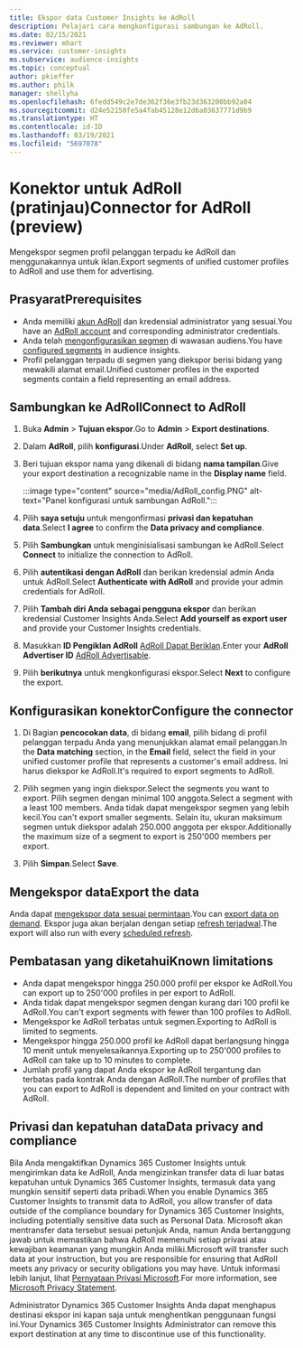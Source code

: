 ```yaml
---
title: Ekspor data Customer Insights ke AdRoll
description: Pelajari cara mengkonfigurasi sambungan ke AdRoll.
ms.date: 02/15/2021
ms.reviewer: mhart
ms.service: customer-insights
ms.subservice: audience-insights
ms.topic: conceptual
author: pkieffer
ms.author: philk
manager: shellyha
ms.openlocfilehash: 6fedd549c2e7de362f36e3fb23d363200bb92a04
ms.sourcegitcommit: d24e52150fe5a4fab45128e12d6a03637771d9b9
ms.translationtype: HT
ms.contentlocale: id-ID
ms.lasthandoff: 03/19/2021
ms.locfileid: "5697078"
---
```

# <a name="connector-for-adroll-preview"></a><span data-ttu-id="e8ee8-103">Konektor untuk AdRoll (pratinjau)</span><span class="sxs-lookup"><span data-stu-id="e8ee8-103">Connector for AdRoll (preview)</span></span>

<span data-ttu-id="e8ee8-104">Mengekspor segmen profil pelanggan terpadu ke AdRoll dan menggunakannya untuk iklan.</span><span class="sxs-lookup"><span data-stu-id="e8ee8-104">Export segments of unified customer profiles to AdRoll and use them for advertising.</span></span> 

## <a name="prerequisites"></a><span data-ttu-id="e8ee8-105">Prasyarat</span><span class="sxs-lookup"><span data-stu-id="e8ee8-105">Prerequisites</span></span>

-   <span data-ttu-id="e8ee8-106">Anda memiliki [akun AdRoll](https://www.adroll.com/) dan kredensial administrator yang sesuai.</span><span class="sxs-lookup"><span data-stu-id="e8ee8-106">You have an [AdRoll account](https://www.adroll.com/) and corresponding administrator credentials.</span></span>
-   <span data-ttu-id="e8ee8-107">Anda telah [mengonfigurasikan segmen](segments.md) di wawasan audiens.</span><span class="sxs-lookup"><span data-stu-id="e8ee8-107">You have [configured segments](segments.md) in audience insights.</span></span>
-   <span data-ttu-id="e8ee8-108">Profil pelanggan terpadu di segmen yang diekspor berisi bidang yang mewakili alamat email.</span><span class="sxs-lookup"><span data-stu-id="e8ee8-108">Unified customer profiles in the exported segments contain a field representing an email address.</span></span>

## <a name="connect-to-adroll"></a><span data-ttu-id="e8ee8-109">Sambungkan ke AdRoll</span><span class="sxs-lookup"><span data-stu-id="e8ee8-109">Connect to AdRoll</span></span>

1. <span data-ttu-id="e8ee8-110">Buka **Admin** > **Tujuan ekspor**.</span><span class="sxs-lookup"><span data-stu-id="e8ee8-110">Go to **Admin** > **Export destinations**.</span></span>

1. <span data-ttu-id="e8ee8-111">Dalam **AdRoll**, pilih **konfigurasi**.</span><span class="sxs-lookup"><span data-stu-id="e8ee8-111">Under **AdRoll**, select **Set up**.</span></span>

1. <span data-ttu-id="e8ee8-112">Beri tujuan ekspor nama yang dikenali di bidang **nama tampilan**.</span><span class="sxs-lookup"><span data-stu-id="e8ee8-112">Give your export destination a recognizable name in the **Display name** field.</span></span>

   :::image type="content" source="media/AdRoll_config.PNG" alt-text="Panel konfigurasi untuk sambungan AdRoll.":::

1. <span data-ttu-id="e8ee8-114">Pilih **saya setuju** untuk mengonfirmasi **privasi dan kepatuhan data**.</span><span class="sxs-lookup"><span data-stu-id="e8ee8-114">Select **I agree** to confirm the **Data privacy and compliance**.</span></span>

1. <span data-ttu-id="e8ee8-115">Pilih **Sambungkan** untuk menginisialisasi sambungan ke AdRoll.</span><span class="sxs-lookup"><span data-stu-id="e8ee8-115">Select **Connect** to initialize the connection to AdRoll.</span></span>

1. <span data-ttu-id="e8ee8-116">Pilih **autentikasi dengan AdRoll** dan berikan kredensial admin Anda untuk AdRoll.</span><span class="sxs-lookup"><span data-stu-id="e8ee8-116">Select **Authenticate with AdRoll** and provide your admin credentials for AdRoll.</span></span> 

1. <span data-ttu-id="e8ee8-117">Pilih **Tambah diri Anda sebagai pengguna ekspor** dan berikan kredensial Customer Insights Anda.</span><span class="sxs-lookup"><span data-stu-id="e8ee8-117">Select **Add yourself as export user** and provide your Customer Insights credentials.</span></span>

1. <span data-ttu-id="e8ee8-118">Masukkan **ID Pengiklan AdRoll** [AdRoll Dapat Beriklan](https://help.adroll.com/hc/en-us/articles/212011838-Advertiser-Profiles).</span><span class="sxs-lookup"><span data-stu-id="e8ee8-118">Enter your **AdRoll Advertiser ID** [AdRoll Advertisable](https://help.adroll.com/hc/en-us/articles/212011838-Advertiser-Profiles).</span></span>

1. <span data-ttu-id="e8ee8-119">Pilih **berikutnya** untuk mengkonfigurasi ekspor.</span><span class="sxs-lookup"><span data-stu-id="e8ee8-119">Select **Next** to configure the export.</span></span>

## <a name="configure-the-connector"></a><span data-ttu-id="e8ee8-120">Konfigurasikan konektor</span><span class="sxs-lookup"><span data-stu-id="e8ee8-120">Configure the connector</span></span>

1. <span data-ttu-id="e8ee8-121">Di Bagian **pencocokan data**, di bidang **email**, pilih bidang di profil pelanggan terpadu Anda yang menunjukkan alamat email pelanggan.</span><span class="sxs-lookup"><span data-stu-id="e8ee8-121">In the **Data matching** section, in the **Email** field, select the field in your unified customer profile that represents a customer's email address.</span></span> <span data-ttu-id="e8ee8-122">Ini harus diekspor ke AdRoll.</span><span class="sxs-lookup"><span data-stu-id="e8ee8-122">It's required to export segments to AdRoll.</span></span>

1. <span data-ttu-id="e8ee8-123">Pilih segmen yang ingin diekspor.</span><span class="sxs-lookup"><span data-stu-id="e8ee8-123">Select the segments you want to export.</span></span> <span data-ttu-id="e8ee8-124">Pilih segmen dengan minimal 100 anggota.</span><span class="sxs-lookup"><span data-stu-id="e8ee8-124">Select a segment with a least 100 members.</span></span> <span data-ttu-id="e8ee8-125">Anda tidak dapat mengekspor segmen yang lebih kecil.</span><span class="sxs-lookup"><span data-stu-id="e8ee8-125">You can't export smaller segments.</span></span> <span data-ttu-id="e8ee8-126">Selain itu, ukuran maksimum segmen untuk diekspor adalah 250.000 anggota per ekspor.</span><span class="sxs-lookup"><span data-stu-id="e8ee8-126">Additionally the maximum size of a segment to export is 250'000 members per export.</span></span> 

1. <span data-ttu-id="e8ee8-127">Pilih **Simpan**.</span><span class="sxs-lookup"><span data-stu-id="e8ee8-127">Select **Save**.</span></span>

## <a name="export-the-data"></a><span data-ttu-id="e8ee8-128">Mengekspor data</span><span class="sxs-lookup"><span data-stu-id="e8ee8-128">Export the data</span></span>

<span data-ttu-id="e8ee8-129">Anda dapat [mengekspor data sesuai permintaan](export-destinations.md).</span><span class="sxs-lookup"><span data-stu-id="e8ee8-129">You can [export data on demand](export-destinations.md).</span></span> <span data-ttu-id="e8ee8-130">Ekspor juga akan berjalan dengan setiap [refresh terjadwal](system.md#schedule-tab).</span><span class="sxs-lookup"><span data-stu-id="e8ee8-130">The export will also run with every [scheduled refresh](system.md#schedule-tab).</span></span>

## <a name="known-limitations"></a><span data-ttu-id="e8ee8-131">Pembatasan yang diketahui</span><span class="sxs-lookup"><span data-stu-id="e8ee8-131">Known limitations</span></span>

- <span data-ttu-id="e8ee8-132">Anda dapat mengekspor hingga 250.000 profil per ekspor ke AdRoll.</span><span class="sxs-lookup"><span data-stu-id="e8ee8-132">You can export up to 250'000 profiles in per export to AdRoll.</span></span>
- <span data-ttu-id="e8ee8-133">Anda tidak dapat mengekspor segmen dengan kurang dari 100 profil ke AdRoll.</span><span class="sxs-lookup"><span data-stu-id="e8ee8-133">You can't export segments with fewer than 100 profiles to AdRoll.</span></span> 
- <span data-ttu-id="e8ee8-134">Mengekspor ke AdRoll terbatas untuk segmen.</span><span class="sxs-lookup"><span data-stu-id="e8ee8-134">Exporting to AdRoll is limited to segments.</span></span>
- <span data-ttu-id="e8ee8-135">Mengekspor hingga 250.000 profil ke AdRoll dapat berlangsung hingga 10 menit untuk menyelesaikannya.</span><span class="sxs-lookup"><span data-stu-id="e8ee8-135">Exporting up to 250'000 profiles to AdRoll can take up to 10 minutes to complete.</span></span> 
- <span data-ttu-id="e8ee8-136">Jumlah profil yang dapat Anda ekspor ke AdRoll tergantung dan terbatas pada kontrak Anda dengan AdRoll.</span><span class="sxs-lookup"><span data-stu-id="e8ee8-136">The number of profiles that you can export to AdRoll is dependent and limited on your contract with AdRoll.</span></span>

## <a name="data-privacy-and-compliance"></a><span data-ttu-id="e8ee8-137">Privasi dan kepatuhan data</span><span class="sxs-lookup"><span data-stu-id="e8ee8-137">Data privacy and compliance</span></span>

<span data-ttu-id="e8ee8-138">Bila Anda mengaktifkan Dynamics 365 Customer Insights untuk mengirimkan data ke AdRoll, Anda mengizinkan transfer data di luar batas kepatuhan untuk Dynamics 365 Customer Insights, termasuk data yang mungkin sensitif seperti data pribadi.</span><span class="sxs-lookup"><span data-stu-id="e8ee8-138">When you enable Dynamics 365 Customer Insights to transmit data to AdRoll, you allow transfer of data outside of the compliance boundary for Dynamics 365 Customer Insights, including potentially sensitive data such as Personal Data.</span></span> <span data-ttu-id="e8ee8-139">Microsoft akan mentransfer data tersebut sesuai petunjuk Anda, namun Anda bertanggung jawab untuk memastikan bahwa AdRoll memenuhi setiap privasi atau kewajiban keamanan yang mungkin Anda miliki.</span><span class="sxs-lookup"><span data-stu-id="e8ee8-139">Microsoft will transfer such data at your instruction, but you are responsible for ensuring that AdRoll meets any privacy or security obligations you may have.</span></span> <span data-ttu-id="e8ee8-140">Untuk informasi lebih lanjut, lihat [Pernyataan Privasi Microsoft](https://go.microsoft.com/fwlink/?linkid=396732).</span><span class="sxs-lookup"><span data-stu-id="e8ee8-140">For more information, see [Microsoft Privacy Statement](https://go.microsoft.com/fwlink/?linkid=396732).</span></span>

<span data-ttu-id="e8ee8-141">Administrator Dynamics 365 Customer Insights Anda dapat menghapus destinasi ekspor ini kapan saja untuk menghentikan penggunaan fungsi ini.</span><span class="sxs-lookup"><span data-stu-id="e8ee8-141">Your Dynamics 365 Customer Insights Administrator can remove this export destination at any time to discontinue use of this functionality.</span></span>
